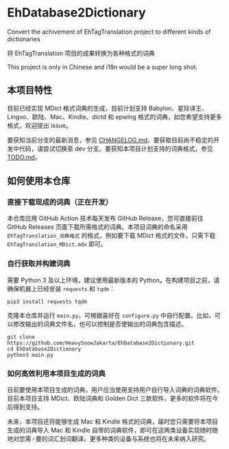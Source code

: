 # EhDatabase2Dictionary
Convert the achivement of EhTagTranslation project to different kinds of dictionaries

将 EhTagTranslation 项目的成果转换为各种格式的词典

This project is only in Chinese and i18n would be a super long shot.

## 本项目特性

目前已经实现 MDict 格式词典的生成，目前计划支持 Babylon、星际译王、Lingvo、欧陆、Mac、Kindle、dictd 和 epwing 格式的词典，如您希望支持更多格式，欢迎提出 issue。

要获知当前分支的最新消息，参见 [CHANGELOG.md](doc/CHANGELOG.md)。要获取目前尚不稳定的开发中代码，请尝试切换至 dev 分支。要获知本项目计划支持的词典格式，参见 [TODO.md](doc/TODO.md)。

## 如何使用本仓库

### 直接下载现成的词典（正在开发）

本仓库应用 GitHub Action 技术每天发布 GitHub Release，您可直接前往 GitHub Releases 页面下载所需格式的词典。本项目词典的命名采用 `EhTagTranslation_词典格式` 的格式，例如要下载 MDict 格式的文件，只需下载 `EhTagTranslation_MDict.mdx` 即可。

### 自行获取并构建词典

需要 Python 3 及以上环境，建议使用最新版本的 Python。在构建项目之前，请确保机器上已经安装 `requests` 和 `tqdm`：

```
pip3 install requests tqdm
```

克隆本仓库并运行 `main.py`，可根据喜好在 `configure.py` 中自行配置。比如，可以修改输出的词典文件名，也可以控制是否使输出的词典包含描述。

```
git clone https://github.com/HeavySnowJakarta/EhDatabase2Dictionary.git
cd EhDatabase2Dictionary
python3 main.py
```

### 如何高效利用本项目生成的词典

目前要使用本项目生成的词典，用户应当使用支持用户自行导入词典的词典软件。目前本项目支持 MDict、欧陆词典和 Golden Dict 三款软件，更多的软件将在今后得到支持。

未来，本项目还将能够生成 Mac 和 Kindle 格式的词典，届时您只需要将本项目生成的词典导入 Mac 和 Kindle 自带的词典软件，即可在这两类设备实现随时随地对您需♂要的词汇划词翻译。更多种类的设备与系统也将在未来纳入研究。